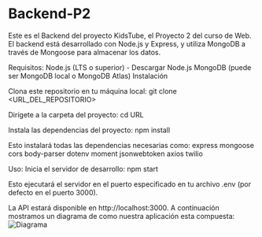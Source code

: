 # Backend-P2
Este es el Backend del proyecto KidsTube, el Proyecto 2 del curso de Web. El backend está desarrollado con Node.js y Express, y utiliza MongoDB a través de Mongoose para almacenar los datos.

Requisitos:
    Node.js (LTS o superior) - Descargar Node.js
    MongoDB (puede ser MongoDB local o MongoDB Atlas)
    Instalación

Clona este repositorio en tu máquina local:
git clone <URL_DEL_REPOSITORIO>

Dirígete a la carpeta del proyecto:
cd URL

Instala las dependencias del proyecto:
npm install

Esto instalará todas las dependencias necesarias como:
    express
    mongoose
    cors
    body-parser
    dotenv
    moment
    jsonwebtoken
    axios
    twilio

Uso:
Inicia el servidor de desarrollo:
npm start

Esto ejecutará el servidor en el puerto especificado en tu archivo .env (por defecto en el puerto 3000).

La API estará disponible en http://localhost:3000.
A continuación mostramos un diagrama de como nuestra aplicación esta compuesta: 
![Diagrama](https://github.com/user-attachments/assets/c78534c5-5648-43ed-ad75-4073c4dbd58d)

